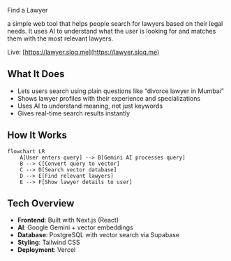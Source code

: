 Find a Lawyer  

a simple web tool that helps people search for lawyers based on their legal needs. It uses AI to understand what the user is looking for and matches them with the most relevant lawyers.

Live: [https://lawyer.sloq.me](https://lawyer.sloq.me)

## What It Does

- Lets users search using plain questions like “divorce lawyer in Mumbai”
- Shows lawyer profiles with their experience and specializations
- Uses AI to understand meaning, not just keywords
- Gives real-time search results instantly

## How It Works
```mermaid
flowchart LR
    A[User enters query] --> B[Gemini AI processes query]
    B --> C[Convert query to vector]
    C --> D[Search vector database]
    D --> E[Find relevant lawyers]
    E --> F[Show lawyer details to user]
```

## Tech Overview

- **Frontend**: Built with Next.js (React)
- **AI**: Google Gemini + vector embeddings
- **Database**: PostgreSQL with vector search via Supabase
- **Styling**: Tailwind CSS
- **Deployment**: Vercel

